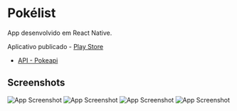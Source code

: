 
# Pokélist

App desenvolvido em React Native.

Aplicativo publicado - [Play Store](https://play.google.com/store/apps/details?id=com.falcondev.bulbadex)

- [API - Pokeapi](https://pokeapi.co/)

## Screenshots
![App Screenshot](https://github.com/felipermfalcao/falcondev/blob/main/public/img/projects/pokedex/pokedex1.jpg)
![App Screenshot](https://github.com/felipermfalcao/falcondev/blob/main/public/img/projects/pokedex/pokedex2.jpg)
![App Screenshot](https://github.com/felipermfalcao/falcondev/blob/main/public/img/projects/pokedex/pokedex3.jpg)
![App Screenshot](https://github.com/felipermfalcao/falcondev/blob/main/public/img/projects/pokedex/pokedex4.jpg)

